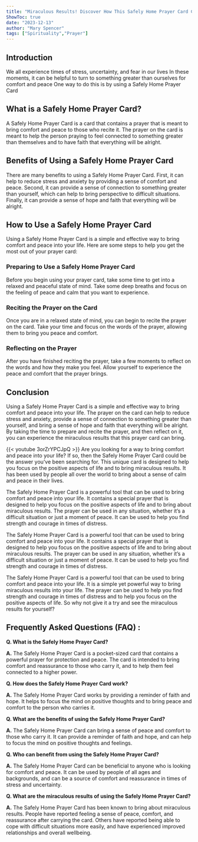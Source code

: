 ```yaml
---
title: "Miraculous Results! Discover How This Safely Home Prayer Card Can Bring You Comfort and Peace"
ShowToc: true 
date: "2023-12-13"
author: "Mary Spencer" 
tags: ["Spirituality","Prayer"]
---
```

## Introduction

We all experience times of stress, uncertainty, and fear in our lives In these moments, it can be helpful to turn to something greater than ourselves for comfort and peace One way to do this is by using a Safely Home Prayer Card

## What is a Safely Home Prayer Card?

A Safely Home Prayer Card is a card that contains a prayer that is meant to bring comfort and peace to those who recite it. The prayer on the card is meant to help the person praying to feel connected to something greater than themselves and to have faith that everything will be alright.

## Benefits of Using a Safely Home Prayer Card

There are many benefits to using a Safely Home Prayer Card. First, it can help to reduce stress and anxiety by providing a sense of comfort and peace. Second, it can provide a sense of connection to something greater than yourself, which can help to bring perspective to difficult situations. Finally, it can provide a sense of hope and faith that everything will be alright.

## How to Use a Safely Home Prayer Card

Using a Safely Home Prayer Card is a simple and effective way to bring comfort and peace into your life. Here are some steps to help you get the most out of your prayer card:

### Preparing to Use a Safely Home Prayer Card

Before you begin using your prayer card, take some time to get into a relaxed and peaceful state of mind. Take some deep breaths and focus on the feeling of peace and calm that you want to experience.

### Reciting the Prayer on the Card

Once you are in a relaxed state of mind, you can begin to recite the prayer on the card. Take your time and focus on the words of the prayer, allowing them to bring you peace and comfort.

### Reflecting on the Prayer

After you have finished reciting the prayer, take a few moments to reflect on the words and how they make you feel. Allow yourself to experience the peace and comfort that the prayer brings.

## Conclusion

Using a Safely Home Prayer Card is a simple and effective way to bring comfort and peace into your life. The prayer on the card can help to reduce stress and anxiety, provide a sense of connection to something greater than yourself, and bring a sense of hope and faith that everything will be alright. By taking the time to prepare and recite the prayer, and then reflect on it, you can experience the miraculous results that this prayer card can bring.

{{< youtube 3orZrYPCJpQ >}} 
Are you looking for a way to bring comfort and peace into your life? If so, then the Safely Home Prayer Card could be the answer you’ve been searching for. This unique card is designed to help you focus on the positive aspects of life and to bring miraculous results. It has been used by people all over the world to bring about a sense of calm and peace in their lives. 

The Safely Home Prayer Card is a powerful tool that can be used to bring comfort and peace into your life. It contains a special prayer that is designed to help you focus on the positive aspects of life and to bring about miraculous results. The prayer can be used in any situation, whether it’s a difficult situation or just a moment of peace. It can be used to help you find strength and courage in times of distress.

The Safely Home Prayer Card is a powerful tool that can be used to bring comfort and peace into your life. It contains a special prayer that is designed to help you focus on the positive aspects of life and to bring about miraculous results. The prayer can be used in any situation, whether it’s a difficult situation or just a moment of peace. It can be used to help you find strength and courage in times of distress.

The Safely Home Prayer Card is a powerful tool that can be used to bring comfort and peace into your life. It is a simple yet powerful way to bring miraculous results into your life. The prayer can be used to help you find strength and courage in times of distress and to help you focus on the positive aspects of life. So why not give it a try and see the miraculous results for yourself?

## Frequently Asked Questions (FAQ) :
**Q. What is the Safely Home Prayer Card?**

**A.** The Safely Home Prayer Card is a pocket-sized card that contains a powerful prayer for protection and peace. The card is intended to bring comfort and reassurance to those who carry it, and to help them feel connected to a higher power. 

**Q. How does the Safely Home Prayer Card work?**

**A.** The Safely Home Prayer Card works by providing a reminder of faith and hope. It helps to focus the mind on positive thoughts and to bring peace and comfort to the person who carries it. 

**Q. What are the benefits of using the Safely Home Prayer Card?**

**A.** The Safely Home Prayer Card can bring a sense of peace and comfort to those who carry it. It can provide a reminder of faith and hope, and can help to focus the mind on positive thoughts and feelings. 

**Q. Who can benefit from using the Safely Home Prayer Card?**

**A.** The Safely Home Prayer Card can be beneficial to anyone who is looking for comfort and peace. It can be used by people of all ages and backgrounds, and can be a source of comfort and reassurance in times of stress and uncertainty. 

**Q. What are the miraculous results of using the Safely Home Prayer Card?**

**A.** The Safely Home Prayer Card has been known to bring about miraculous results. People have reported feeling a sense of peace, comfort, and reassurance after carrying the card. Others have reported being able to cope with difficult situations more easily, and have experienced improved relationships and overall wellbeing.



